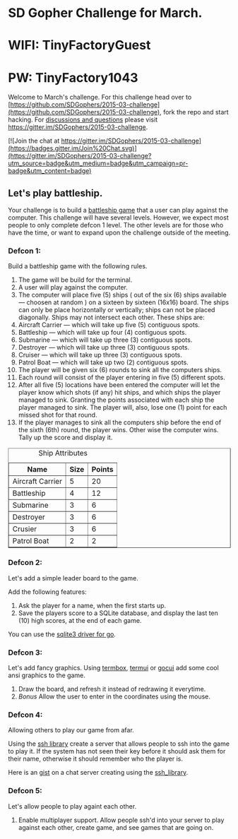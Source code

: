 
# SD Gopher Challenge for March.

# WIFI: TinyFactoryGuest
# PW: TinyFactory1043

Welcome to March's challenge. For this challenge head over to [https://github.com/SDGophers/2015-03-challenge](https://github.com/SDGophers/2015-03-challenge), fork the repo and start hacking. For [discussions and questions](https://gitter.im/SDGophers/2015-03-challenge) please visit https://gitter.im/SDGophers/2015-03-challenge. 



[![Join the chat at https://gitter.im/SDGophers/2015-03-challenge](https://badges.gitter.im/Join%20Chat.svg)](https://gitter.im/SDGophers/2015-03-challenge?utm_source=badge&utm_medium=badge&utm_campaign=pr-badge&utm_content=badge)

## Let's play battleship.

Your challenge is to build a [battleship game][wiki_page] that a user can play against the computer. This challenge will have several levels. However, we expect most people to only complete defcon 1 level. The other levels are for those who have the time, or want to expand upon the challenge outside of the meeting.

### Defcon 1:

Build a battleship game with the following rules.

1. The game will be build for the terminal.
2. A user will play against the computer. 
3. The computer will place five (5) ships ( out of the six (6) ships available — choosen at random ) on a sixteen by sixteen (16x16) board. The ships can only be place horizontally or vertically; ships can not be placed diagonally. Ships may not intersect each other. These ships are:
  1. Aircraft Carrier — which will take up five  (5) contiguous spots.
  2. Battleship       — which will take up four  (4) contiguous spots.
  3. Submarine        — which will take up three (3) contiguous spots.
  4. Destroyer        — which will take up three (3) contiguous spots.
  5. Cruiser          — which will take up three (3) contiguous spots.
  6. Patrol Boat      — which will take up two   (2) contiguous spots.
4. The player will be given six (6) rounds to sink all the computers ships.
  1. Each round will consist of the player entering in five (5) different spots.
  2. After all five (5) locations have been entered the computer will let the player know which shots (if any) hit ships, and which ships the player managed to sink. Granting the points associated with each ship the player managed to sink. The player will, also, lose one (1) point for each missed shot for that round.
5. If the player manages to sink all the computers ship before the end of the sixth (6th) round, the player wins. Other wise the computer wins. Tally up the score and display it.

<table border=1 cellpadding=2>
<caption>Ship Attributes</caption>
<tr><th>Name</th><th>Size</th><th>Points</th></tr>
<tr><td>Aircraft Carrier</td><td>5</td><td>20</td></tr>
<tr><td>Battleship</td><td>4</td><td>12</td></tr>
<tr><td>Submarine</td><td>3</td><td>6</td></tr>
<tr><td>Destroyer</td><td>3</td><td>6</td></tr>
<tr><td>Crusier</td><td>3</td><td>6</td></tr>
<tr><td>Patrol Boat</td><td>2</td><td>2</td></tr>
</table>

### Defcon 2: 

Let's add a simple leader board to the game.

Add the following features:

1. Ask the player for a name, when the first starts up.
2. Save the players score to a SQLite database, and display the last ten (10) high scores, at the end of each game.

You can use the [sqlite3 driver for go][gosqlite].

### Defcon 3:

Let's add fancy graphics. 
Using [termbox][termboxgo], [termui][termui] or [gocui][gocui] add some cool ansi graphics to the game.


1. Draw the board, and refresh it instead of redrawing it everytime.
2. *Bonus* Allow the user to enter in the coordinates using the mouse.

### Defcon 4:

Allowing others to play our game from afar.

Using the [ssh library][crypto_ssh] create a server that allows people to ssh into the game to play it. If the system has not seen their key before it should ask them for their name, otherwise it should remember who the player is.

Here is an [gist][ssh_chat] on a chat server creating using the [ssh_library][crypto_ssh].

### Defcon 5:

Let's allow people to play againt each other.

1. Enable multiplayer support. Allow people ssh'd into your server to play against each other, create game, and see games that are going on. 

[wiki_page]: https://en.wikipedia.org/wiki/Battleship_(game) "Battleship the board game"
[gosqlite]: https://github.com/mattn/go-sqlite3 "SQLite3 driver that supports the go/dbs interface."
[termboxgo]: https://github.com/nsf/termbox-go "Pure Go Termbox Implementation"
[crypto_ssh]: http://godoc.org/golang.org/x/crypto/ssh
[ssh_chat]: https://gist.github.com/drewolson/3950226
[gocui]: https://github.com/jroimartin/gocui
[termui]: https://github.com/gizak/termui

